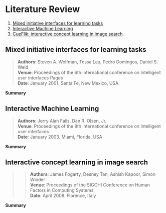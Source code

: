 # Literature Review

1. [Mixed initiative interfaces for learning tasks](#mixed-initiative-interfaces-for-learning-tasks)
2. [Interactive Machine Learning](#interactive-machine-learning)
3. [CueFlik: interactive concept learning in image search](#interactive-concept-learning-in-image-search)


## Mixed initiative interfaces for learning tasks
>  **Authors**: Steven A. Wolfman, Tessa Lau, Pedro Domingos, Daniel S. Weld    
**Venue**: Proceedings of the 6th international conference on Intelligent user interfaces Pages   
**Date**: January 2001. Santa Fe, New Mexico, USA.

**Summary**


## Interactive Machine Learning
> **Authors**: Jerry Alan Fails, Dan R. Olsen, Jr.    
**Venue**: 	Proceedings of the 8th international conference on Intelligent user interfaces    
**Date**:   January 2003. Miami, Florida, USA 

**Summary**

## Interactive concept learning in image search
> > **Authors**: 	James Fogarty, Desney Tan, Ashish Kapoor, Simon Winder       
**Venue**: Proceedings of the SIGCHI Conference on Human Factors in Computing Systems 	    
**Date**: April 2008. Florence, Italy    

**Summary**
